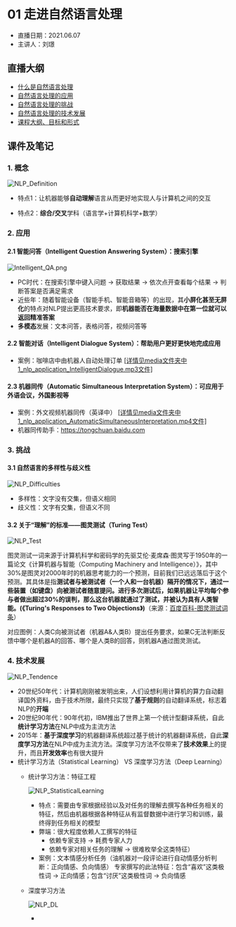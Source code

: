 # 01 走进自然语言处理

- 直播日期：2021.06.07
- 主讲人：刘璟

## 直播大纲
- [什么是自然语言处理](#1)
- [自然语言处理的应用](#2)
- [自然语言处理的挑战](#3)
- [自然语言处理的技术发展](#4)
- [课程大纲、目标和形式](#5)

## 课件及笔记
<h3 id="1">1. 概念</h3>

![NLP_Definition](../media/1_nlp_definition.png)

- 特点1：让机器能够**自动理解**语言从而更好地实现人与计算机之间的交互

- 特点2：**综合/交叉**学科（语言学+计算机科学+数学）

<h3 id="2">2. 应用</h3>

#### 2.1 智能问答（Intelligent Question Answering System）：搜索引擎

![Intelligent_QA.png](../media/1_nlp_application_IntelligentQA.png)

- PC时代：在搜索引擎中键入问题 -> 获取结果 -> 依次点开查看每个结果 -> 判断答案是否满足需求
- 近些年：随着智能设备（智能手机、智能音箱等）的出现，其**小屏化甚至无屏化**的特点对NLP提出更高技术要求，即**机器能否在海量数据中在第一位就可以返回精准答案**
- **多模态**发展：文本问答，表格问答，视频问答等

#### 2.2 智能对话（Intelligent Dialogue System）：帮助用户更好更快地完成应用

- 案例：咖啡店中由机器人自动处理订单 [[详情见media文件夹中1_nlp_application_IntelligentDialogue.mp3文件]](../media/1_nlp_application_IntelligentDialogue.mp3)

#### 2.3 机器同传（Automatic Simultaneous Interpretation System）：可应用于外语会议，外国影视等

- 案例：外文视频机器同传（英译中） [[详情见media文件夹中1_nlp_application_AutomaticSimultaneousInterpretation.mp4文件]](../media/1_nlp_application_AutomaticSimultaneousInterpretation.mp4)
- 机器同传助手：https://tongchuan.baidu.com

<h3 id="3">3. 挑战</h3>

#### 3.1 自然语言的多样性与歧义性

![NLP_Difficulties](../media/1_nlp_difficulties.png)

- 多样性：文字没有交集，但语义相同
- 歧义性：文字有交集，但语义不同

#### 3.2 关于“理解”的标准——图灵测试（Turing Test）

![NLP_Test](../media/1_nlp_test_TuringTest.png)

图灵测试一词来源于计算机科学和密码学的先驱艾伦·麦席森·图灵写于1950年的一篇论文《计算机器与智能（Computing Machinery and Intelligence）》，其中30%是图灵对2000年时的机器思考能力的一个预测，目前我们已远远落后于这个预测。其具体是指**测试者与被测试者（一个人和一台机器）隔开的情况下，通过一些装置（如键盘）向被测试者随意提问。进行多次测试后，如果机器让平均每个参与者做出超过30%的误判，那么这台机器就通过了测试，并被认为具有人类智能。(《Turing's Responses to Two Objections》)**（来源：[百度百科-图灵测试词条](https://baike.baidu.com/item/%E5%9B%BE%E7%81%B5%E6%B5%8B%E8%AF%95/1701255)）

对应图例：人类C向被测试者（机器A&人类B）提出任务要求，如果C无法判断反馈中哪个是机器A的回答、哪个是人类B的回答，则机器A通过图灵测试。

<h3 id="4">4. 技术发展</h3>

![NLP_Tendence](../media/1_nlp_tendence.png)

- 20世纪50年代：计算机刚刚被发明出来，人们设想利用计算机的算力自动翻译国外资料，由于技术所限，最终只实现了**基于规则**的自动翻译系统，标志着NLP的**开端**
- 20世纪90年代：90年代初，IBM推出了世界上第一个统计型翻译系统，自此**统计学习方法**在NLP中成为主流方法
- 2015年：**基于深度学习**的机器翻译系统超过基于统计的机器翻译系统，自此**深度学习方法**在NLP中成为主流方法。深度学习方法不仅带来了**技术效果**上的提升，而且**开发效率**也有很大提升
- 统计学习方法（Statistical Learning） VS 深度学习方法（Deep Learning）
  - 统计学习方法：特征工程
    
    ![NLP_StatisticalLearning](../media/1_nlp_tendence_StatisticalLearning.png)
    
    - 特点：需要由专家根据经验以及对任务的理解去撰写各种任务相关的特征，然后由机器根据各种特征从有监督数据中进行学习和训练，最终得到任务相关的模型
    - 弊端：很大程度依赖人工撰写的特征
      - 依赖专家支持 -> 耗费专家人力
      - 依赖专家对相关任务的理解 -> 很难枚举全这类特征）
    - 案例：文本情感分析任务（油机器对一段评论进行自动情感分析判断：正向情感、负向情感）
      专家撰写的此法特征：包含“喜欢”这类极性词 -> 正向情感；包含“讨厌”这类极性词 -> 负向情感
  - 深度学习方法

    ![NLP_DL](../media/1_nlp_tendence_DeepLearning.png)
    
    - 
